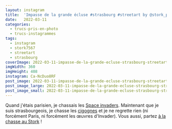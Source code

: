 ```yaml
---
layout: instagram
title:  'Impasse de la grande écluse #strasbourg #streetart by @stork_pixelart'
date:   2022-03-11
categories: 
  - trucs-pris-en-photo
  - trucs-instagrammes
tags:
  - instagram
  - stork7567
  - streetart
  - strasbourg
coverImage: 2022-03-11-impasse-de-la-grande-ecluse-strasbourg-streetart-by-stork-pixelart.jpg
imgWidth: 360
imgHeight: 408
instagram: Ca-NcDuo8RF
post_image: 2022-03-11-impasse-de-la-grande-ecluse-strasbourg-streetart-by-stork-pixelart.jpg
post_image_large: 2022-03-11-impasse-de-la-grande-ecluse-strasbourg-streetart-by-stork-pixelart_large.jpg
post_image_small: 2022-03-11-impasse-de-la-grande-ecluse-strasbourg-streetart-by-stork-pixelart_thumbnail.jpg
---
```


Quand j'étais parisien, je chassais les [Space invaders](http://sitofotos.6x8.org/index.php?/category/2). Maintenant que je suis strasbourgeois, je chasse les [cigognes](https://www.6x8.org/tag/stork7567/) et je ne regrette rien (ni forcément Paris, ni forcément les œuvres d'Invader). Vous aussi, partez [à la chasse au Stork](https://www.6x8.org/2019/11/a-la-chasse-au-stork/) !

